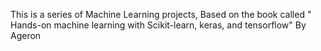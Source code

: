 This is a series of Machine Learning projects, Based on the book called " Hands-on machine learning with Scikit-learn, keras, and tensorflow" By Ageron


